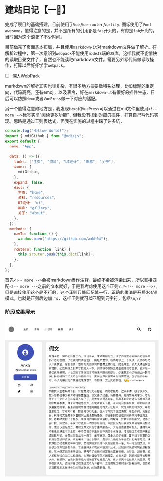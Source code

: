 # 建站日记【一🥰】

完成了项目的基础搭建，目前使用了`Vue`,`Vue-router`,`Vuetify`. 图标使用了`Font awesome`，值得注意的是，并不是所有的引用都是`fas`开头的，有的是`fab`开头的，当时因为这个浪费了不少时间。

目前做完了页面基本布局，并且使用`markdown-it`对markdown文件做了解析。在解析过程中，第一次意识到`webpack`不能使用`nodeJS`端的`JS`库，这样我就不能愉快的读取目录文件了，自然也不能读取markdown文件。需要另外写代码做读取操作，打算以后好好学学`webpack`。

- [ ] 深入WebPack

markdown的解析其实也很复杂，有很多地方需要做特殊处理，比如标题的重定向，代码高亮，还有emoji，以及表格，好在`markdown-it`有很好的插件生态，日后可以仿照`Hexo`或者`VuePress`做一下对应的适配。

另一个值得注意的地方是，我发现`Hexo`和`VuePress`可以通过在md文件里使用`<!-- more -->`标签实现“阅读更多功能”，但我没有找到对应的插件，打算自己写代码实现。思路是通过正则表达式，但我在实施的过程中踩了许多坑，
```js {4}
console.log("Hellow World!");
import { mdiGithub } from "@mdi/js";
export default {
  name: "App",

  data: () => ({
    links: ["主页", "资料", "UI设计", "画廊", "关于"],
    icons: {
      mdiGithub,
    },
    expand: false,
    dict: {
      主页: "home",
      资料: "resources",
      UI设计: "ui",
      画廊: "gallery",
      关于: "about",
    },
  }),
  methods: {
    navTo: function () {
      window.open("https://github.com/ankh04");
    },
    routeTo: function (link) {
      this.$router.push(this.dict[link]);
    },
  },
};
```

首先`<!-- more -->`会被markdown当作注释，最终不会被渲染出来，所以直接匹配`<!-- more -->`之前的文本就好，于是我考虑使用这个正则`/.*<!-- more -->/`,但是直接使用这个是不行的，这个正则只能匹配某一行，正确的做法是开启dotAll模式，也就是正则后边加上`s`，这样正则就可以匹配到元字符，包括`\n`,`\r`



### 阶段成果展示

![](./建站日记1.png)